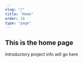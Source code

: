 ```yaml
---
slug: "/"
title: "Home"
order: 10
type: "page"
---
```


## This is the home page

Introductory project info will go here
